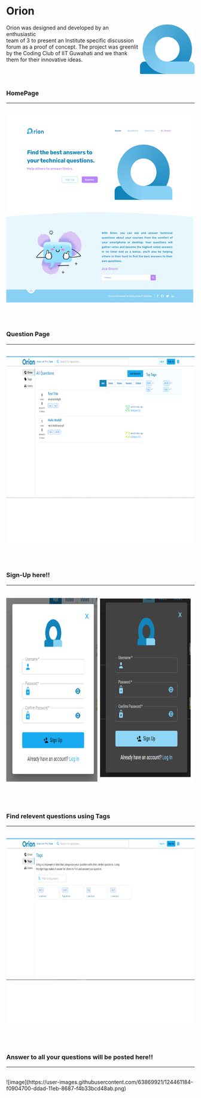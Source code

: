 <h1>Orion</h1>

<p> Orion was designed and developed<img src="/images/Photo.png" align="right"/> by an enthusiastic<br/> team of 3 to present an Institute specific discussion <br/>forum as a proof of concept. The project was greenlit<br/> by the Coding Club of IIT Guwahati and we thank<br/> them for their innovative ideas.</p>

<br/><br/>

<h3>HomePage </h3>
<hr>
<br/>
<img src="images/Home Page - Desktop.png" width="500px" height="500px"/>

<br/><br/>

<h3>Question Page</h3>
<hr>
<br/>
<img src="images/question.png"  height="500px"/>

<br/><br/>

<h3>Sign-Up here!!</h3>
<hr>
<br/>
<img src="images/signup.png"  height="500px"/>

<br/><br/>

<h3>Find relevent questions using Tags</h3>
<hr>
<br/>
<img src="images/tags.png"  height="500px"/>

<br/><br/>

<h3>Answer to all your questions will be posted here!!</h3>
<hr>
<br/>
![image](https://user-images.githubusercontent.com/63869921/124461184-f0904700-ddad-11eb-8687-f4b33bcd48ab.png)






